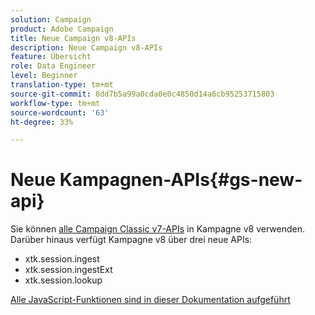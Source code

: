 ```yaml
---
solution: Campaign
product: Adobe Campaign
title: Neue Campaign v8-APIs
description: Neue Campaign v8-APIs
feature: Übersicht
role: Data Engineer
level: Beginner
translation-type: tm+mt
source-git-commit: 8dd7b5a99a0cda0e0c4850d14a6cb95253715803
workflow-type: tm+mt
source-wordcount: '63'
ht-degree: 33%

---
```


# Neue Kampagnen-APIs{#gs-new-api}

Sie können [alle Campaign Classic v7-APIs](https://docs.adobe.com/content/help/en/campaign-classic/technicalresources/api/p-1.html) in Kampagne v8 verwenden. Darüber hinaus verfügt Kampagne v8 über drei neue APIs:

* xtk.session.ingest
* xtk.session.ingestExt
* xtk.session.lookup

[Alle JavaScript-Funktionen sind in dieser Dokumentation aufgeführt](https://docs.adobe.com/content/help/en/campaign-classic/technicalresources/api/p-1.html)
